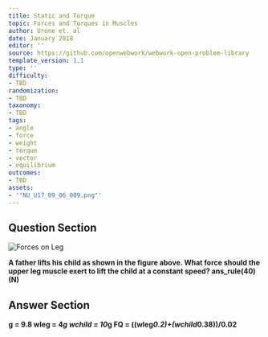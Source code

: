 ```yaml
---
title: Static and Torque
topic: Forces and Torques in Muscles
author: Urone et. al
date: January 2018
editor: ''
source: https://github.com/openwebwork/webwork-open-problem-library
template_version: 1.1
type: ''
difficulty:
- TBD
randomization:
- TBD
taxonomy:
- TBD
tags:
- angle
- force
- weight
- torque
- vector
- equilibrium
outcomes:
- TBD
assets:
- '"NU_U17_09_06_009.png"'
---
```


## Question Section 

![Forces on Leg]("NU_U17_09_06_009.png")

<b>
A father lifts his child as shown in the figure above. What force should the upper leg muscle
exert to lift the child at a constant speed?
ans_rule(40)(N)



## Answer Section

g = 9.8
wleg = 4*g
wchild = 10*g
FQ = ((wleg*0.2)+(wchild*0.38))/0.02